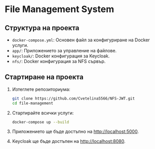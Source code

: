 # File Management System

## Структура на проекта

- `docker-compose.yml`: Основен файл за конфигуриране на Docker услуги.
- `app/`: Приложението за управление на файлове.
- `keycloak/`: Docker конфигурация за Keycloak.
- `nfs/`: Docker конфигурация за NFS сървър.

## Стартиране на проекта

1. Изтеглете репозиториума:

    ```bash
    git clone https://github.com/Cvetelina5566/NFS-JWT.git
    cd file-management
    ```

2. Стартирайте всички услуги:

    ```bash
    docker-compose up --build
    ```

3. Приложението ще бъде достъпно на [http://localhost:5000](http://localhost:5000).

4. Keycloak ще бъде достъпен на [http://localhost:8080](http://localhost:8080).
